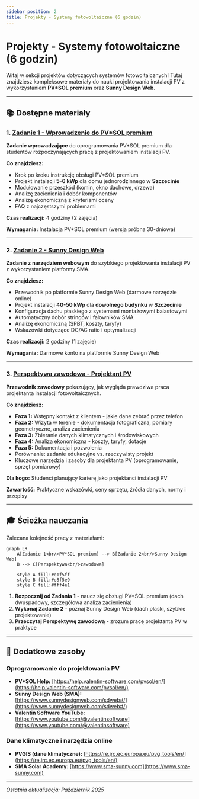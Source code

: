 ```yaml
---
sidebar_position: 2
title: Projekty - Systemy fotowoltaiczne (6 godzin)
---
```


# Projekty - Systemy fotowoltaiczne (6 godzin)

Witaj w sekcji projektów dotyczących systemów fotowoltaicznych! Tutaj znajdziesz kompleksowe materiały do nauki projektowania instalacji PV z wykorzystaniem **PV*SOL premium** oraz **Sunny Design Web**.

---

## 📚 Dostępne materiały

### 1. [Zadanie 1 - Wprowadzenie do PV*SOL premium](./pr-1-task-for-students.md)

**Zadanie wprowadzające** do oprogramowania PV*SOL premium dla studentów rozpoczynających pracę z projektowaniem instalacji PV.

**Co znajdziesz:**
- Krok po kroku instrukcję obsługi PV*SOL premium
- Projekt instalacji **5-6 kWp** dla domu jednorodzinnego w **Szczecinie**
- Modułowanie przeszkód (komin, okno dachowe, drzewa)
- Analizę zacienienia i dobór komponentów
- Analizę ekonomiczną z kryteriami oceny
- FAQ z najczęstszymi problemami

**Czas realizacji:** 4 godziny (2 zajęcia)

**Wymagania:** Instalacja PV*SOL premium (wersja próbna 30-dniowa)

---

### 2. [Zadanie 2 - Sunny Design Web](./pr-2-task-sunny-design.md)

**Zadanie z narzędziem webowym** do szybkiego projektowania instalacji PV z wykorzystaniem platformy SMA.

**Co znajdziesz:**
- Przewodnik po platformie Sunny Design Web (darmowe narzędzie online)
- Projekt instalacji **40-50 kWp** dla **dowolnego budynku** w **Szczecinie**
- Konfiguracja dachu płaskiego z systemami montażowymi balastowymi
- Automatyczny dobór stringów i falowników SMA
- Analizę ekonomiczną (SPBT, koszty, taryfy)
- Wskazówki dotyczące DC/AC ratio i optymalizacji

**Czas realizacji:** 2 godziny (1 zajęcie)

**Wymagania:** Darmowe konto na platformie Sunny Design Web

---

### 3. [Perspektywa zawodowa - Projektant PV](./pv-professional-perspective.md)

**Przewodnik zawodowy** pokazujący, jak wygląda prawdziwa praca projektanta instalacji fotowoltaicznych.

**Co znajdziesz:**
- **Faza 1:** Wstępny kontakt z klientem - jakie dane zebrać przez telefon
- **Faza 2:** Wizyta w terenie - dokumentacja fotograficzna, pomiary geometryczne, analiza zacienienia
- **Faza 3:** Zbieranie danych klimatycznych i środowiskowych
- **Faza 4:** Analiza ekonomiczna - koszty, taryfy, dotacje
- **Faza 5:** Dokumentacja i pozwolenia
- Porównanie: zadanie edukacyjne vs. rzeczywisty projekt
- Kluczowe narzędzia i zasoby dla projektanta PV (oprogramowanie, sprzęt pomiarowy)

**Dla kogo:** Studenci planujący karierę jako projektanci instalacji PV

**Zawartość:** Praktyczne wskazówki, ceny sprzętu, źródła danych, normy i przepisy

---

## 🎓 Ścieżka nauczania

Zalecana kolejność pracy z materiałami:

```mermaid
graph LR
    A[Zadanie 1<br/>PV*SOL premium] --> B[Zadanie 2<br/>Sunny Design Web]
    B --> C[Perspektywa<br/>zawodowa]
    
    style A fill:#e1f5ff
    style B fill:#e8f5e9
    style C fill:#fff4e1
```

1. **Rozpocznij od Zadania 1** - naucz się obsługi PV*SOL premium (dach dwuspadowy, szczegółowa analiza zacienienia)
2. **Wykonaj Zadanie 2** - poznaj Sunny Design Web (dach płaski, szybkie projektowanie)
3. **Przeczytaj Perspektywę zawodową** - zrozum pracę projektanta PV w praktyce

---

## 🔗 Dodatkowe zasoby

### Oprogramowanie do projektowania PV
- **PV*SOL Help:** [https://help.valentin-software.com/pvsol/en/](https://help.valentin-software.com/pvsol/en/)
- **Sunny Design Web (SMA):** [https://www.sunnydesignweb.com/sdweb#/](https://www.sunnydesignweb.com/sdweb#/)
- **Valentin Software YouTube:** [https://www.youtube.com/@valentinsoftware](https://www.youtube.com/@valentinsoftware)

### Dane klimatyczne i narzędzia online
- **PVGIS (dane klimatyczne):** [https://re.jrc.ec.europa.eu/pvg_tools/en/](https://re.jrc.ec.europa.eu/pvg_tools/en/)
- **SMA Solar Academy:** [https://www.sma-sunny.com](https://www.sma-sunny.com)

---

*Ostatnia aktualizacja: Październik 2025*
